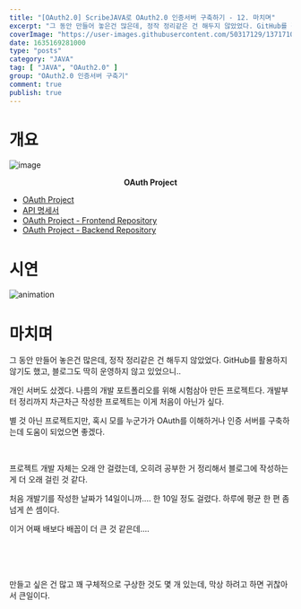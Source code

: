 ```yaml
---
title: "[OAuth2.0] ScribeJAVA로 OAuth2.0 인증서버 구축하기 - 12. 마치며"
excerpt: "그 동안 만들어 놓은건 많은데, 정작 정리같은 건 해두지 않았었다. GitHub를 활용하지 않기도 했고, 블로그도 딱히 운영하지 않고 있었으니.. 개인 서버도 샀겠다. 나름의 개발 포트폴리오를 위해 시험삼아 만든 프로젝트다. 개발부터 정리까지 차근차근 작성한 프로젝트는 이게 처음이 아닌가 싶다."
coverImage: "https://user-images.githubusercontent.com/50317129/137171016-99af1db1-a346-4def-9329-6072b927bdc0.png"
date: 1635169281000
type: "posts"
category: "JAVA"
tag: [ "JAVA", "OAuth2.0" ]
group: "OAuth2.0 인증서버 구축기"
comment: true
publish: true
---
```


# 개요

![image](https://user-images.githubusercontent.com/50317129/138708107-c6f86f3b-e599-4f99-8e61-5371ac7ecbed.png)

<p align="center"><b class="large">OAuth Project</b></p>

* [OAuth Project](https://project.itcode.dev/oauth2)
* [API 명세서](https://github.com/RWB0104/api.itcode.dev-oauth2/wiki)
* [OAuth Project - Frontend Repository](https://github.com/RWB0104/oauth2)
* [OAuth Project - Backend Repository](https://github.com/RWB0104/api.itcode.dev-oauth2)










# 시연

![animation](https://user-images.githubusercontent.com/50317129/138373743-ca6372cb-4c2e-4517-9190-4babdde6b98a.gif)










# 마치며

그 동안 만들어 놓은건 많은데, 정작 정리같은 건 해두지 않았었다. GitHub를 활용하지 않기도 했고, 블로그도 딱히 운영하지 않고 있었으니..

개인 서버도 샀겠다. 나름의 개발 포트폴리오를 위해 시험삼아 만든 프로젝트다. 개발부터 정리까지 차근차근 작성한 프로젝트는 이게 처음이 아닌가 싶다.

별 것 아닌 프로젝트지만, 혹시 모를 누군가가 OAuth를 이해하거나 인증 서버를 구축하는데 도움이 되었으면 좋겠다.

<br />

프로젝트 개발 자체는 오래 안 걸렸는데, 오히려 공부한 거 정리해서 블로그에 작성하는 게 더 오래 걸린 것 같다.

처음 개발기를 작성한 날짜가 14일이니까.... 한 10일 정도 걸렸다. 하루에 평균 한 편 좀 넘게 쓴 셈이다.

이거 어째 배보다 배꼽이 더 큰 것 같은데....

<br />
<br />
<br />

만들고 싶은 건 많고 꽤 구체적으로 구상한 것도 몇 개 있는데, 막상 하려고 하면 귀찮아서 큰일이다.